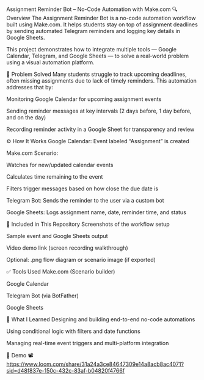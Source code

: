 Assignment Reminder Bot – No-Code Automation with Make.com
🔍 Overview
The Assignment Reminder Bot is a no-code automation workflow built using Make.com. It helps students stay on top of assignment deadlines by sending automated Telegram reminders and logging key details in Google Sheets.

This project demonstrates how to integrate multiple tools — Google Calendar, Telegram, and Google Sheets — to solve a real-world problem using a visual automation platform.

🎯 Problem Solved
Many students struggle to track upcoming deadlines, often missing assignments due to lack of timely reminders. This automation addresses that by:

Monitoring Google Calendar for upcoming assignment events

Sending reminder messages at key intervals (2 days before, 1 day before, and on the day)

Recording reminder activity in a Google Sheet for transparency and review

⚙️ How It Works
Google Calendar: Event labeled “Assignment” is created

Make.com Scenario:

Watches for new/updated calendar events

Calculates time remaining to the event

Filters trigger messages based on how close the due date is

Telegram Bot: Sends the reminder to the user via a custom bot

Google Sheets: Logs assignment name, date, reminder time, and status

📸 Included in This Repository
Screenshots of the workflow setup

Sample event and Google Sheets output

Video demo link (screen recording walkthrough)

Optional: .png flow diagram or scenario image (if exported)

✅ Tools Used
Make.com (Scenario builder)

Google Calendar

Telegram Bot (via BotFather)

Google Sheets

🧠 What I Learned
Designing and building end-to-end no-code automations

Using conditional logic with filters and date functions

Managing real-time event triggers and multi-platform integration

🔗 Demo
📽️ https://www.loom.com/share/31a24a3ce84647309e14a8acb8ac4071?sid=d48f837e-150c-432c-83af-b04820f4766f
